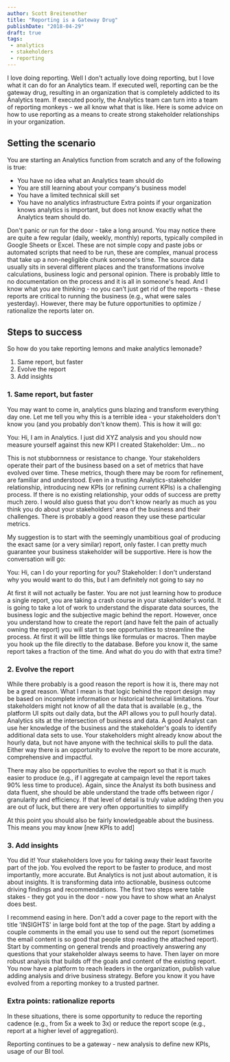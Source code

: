 ```yaml
---
author: Scott Breitenother
title: "Reporting is a Gateway Drug"
publishDate: "2018-04-29"
draft: true
tags: 
 - analytics
 - stakeholders
 - reporting
---
```


I love doing reporting. Well I don't actually love doing reporting, but I love what it can do for an Analytics team. If executed well, reporting can be the gateway drug, resulting in an organization that is completely addicted to its Analytics team. If executed poorly, the Analytics team can turn into a team of reporting monkeys - we all know what that is like. Here is some advice on how to use reporting as a means to create strong stakeholder relationships in your organization.
<!--more-->


## Setting the scenario
You are starting an Analytics function from scratch and any of the following is true:
* You have no idea what an Analytics team should do
* You are still learning about your company's business model
* You have a limited technical skill set
* You have no analytics infrastructure
Extra points if your organization knows analytics is important, but does not know exactly what the Analytics team should do.

Don't panic or run for the door - take a long around. You may notice there are quite a few regular (daily, weekly, monthly) reports, typically compiled in Google Sheets or Excel. These are not simple copy and paste jobs or automated scripts that need to be run, these are complex, manual process that take up a non-negligible chunk someone's time. The source data usually sits in several different places and the transformations involve calculations, business logic and personal opinion. There is probably little to no documentation on the process and it is all in someone's head. And I know what you are thinking - no you can't just get rid of the reports - these reports are critical to running the business (e.g., what were sales yesterday). However, there may be future opportunities to optimize / rationalize the reports later on.


## Steps to success
So how do you take reporting lemons and make analytics lemonade?
1. Same report, but faster
2. Evolve the report
3. Add insights


### 1. Same report, but faster
You may want to come in, analytics guns blazing and transform everything day one. Let me tell you why this is a terrible idea - your stakeholders don't know you (and you probably don't know them). This is how it will go:

You: Hi, I am in Analytics. I just did XYZ analysis and you should now measure yourself against this new KPI I created
Stakeholder: Um... no

This is not stubbornness or resistance to change. Your stakeholders operate their part of the business based on a set of metrics that have evolved over time. These metrics, though there may be room for refinement, are familiar and understood. Even in a trusting Analytics-stakeholder relationship, introducing new KPIs (or refining current KPIs) is a challenging process. If there is no existing relationship, your odds of success are pretty much zero. I would also guess that you don't know nearly as much as you think you do about your stakeholders' area of the business and their challenges. There is probably a good reason they use these particular metrics.

My suggestion is to start with the seemingly unambitious goal of producing the exact same (or a very similar) report, only faster. I can pretty much guarantee your business stakeholder will be supportive. Here is how the conversation will go:

You: Hi, can I do your reporting for you?
Stakeholder: I don't understand why you would want to do this, but I am definitely not going to say no

At first it will not actually be faster. You are not just learning how to produce a single report, you are taking a crash course in your stakeholder's world. It is going to take a lot of work to understand the disparate data sources, the business logic and the subjective magic behind the report. However, once you understand how to create the report (and have felt the pain of actually owning the report) you will start to see opportunities to streamline the process. At first it will be little things like formulas or macros. Then maybe you hook up the file directly to the database. Before you know it, the same report takes a fraction of the time. And what do you do with that extra time?


### 2. Evolve the report
While there probably is a good reason the report is how it is, there may not be a great reason. What I mean is that logic behind the report design may be based on incomplete information or historical technical limitations. Your stakeholders might not know of all the data that is available (e.g., the platform UI spits out daily data, but the API allows you to pull hourly data). Analytics sits at the intersection of business and data. A good Analyst can use her knowledge of the business and the stakeholder's goals to identify additional data sets to use. Your stakeholders might already know about the hourly data, but not have anyone with the technical skills to pull the data. Either way there is an opportunity to evolve the report to be more accurate, comprehensive and impactful. 

There may also be opportunities to evolve the report so that it is much easier to produce (e.g., if I aggregate at campaign level the report takes 90% less time to produce). Again, since the Analyst its both business and data fluent, she should be able understand the trade offs between rigor / granularity and efficiency. If that level of detail is truly value adding then you are out of luck, but there are very often opportunities to simplify

At this point you should also be fairly knowledgeable about the business. This means you may know [new KPIs to add]


### 3. Add insights
You did it! Your stakeholders love you for taking away their least favorite part of the job. You evolved the report to be faster to produce, and most importantly, more accurate. But Analytics is not just about automation, it is about insights. It is transforming data into actionable, business outcome driving findings and recommendations. The first two steps were table stakes - they got you in the door - now you have to show what an Analyst does best.

I recommend easing in here. Don't add a cover page to the report with the title 'INSIGHTS' in large bold font at the top of the page. Start by adding a couple comments in the email you use to send out the report (sometimes the email content is so good that people stop reading the attached report). Start by commenting on general trends and proactively answering any questions that your stakeholder always seems to have. Then layer on more robust analysis that builds off the goals and content of the existing report. You now have a platform to reach leaders in the organization, publish value adding analysis and drive business strategy. Before you know it you have evolved from a reporting monkey to a trusted partner.


### Extra points: rationalize reports

In these situations, there is some opportunity to reduce the reporting cadence (e.g., from 5x a week to 3x) or reduce the report scope (e.g., report at a higher level of aggregation).






Reporting continues to be a gateway - new analysis to define new KPIs, usage of our BI tool. 